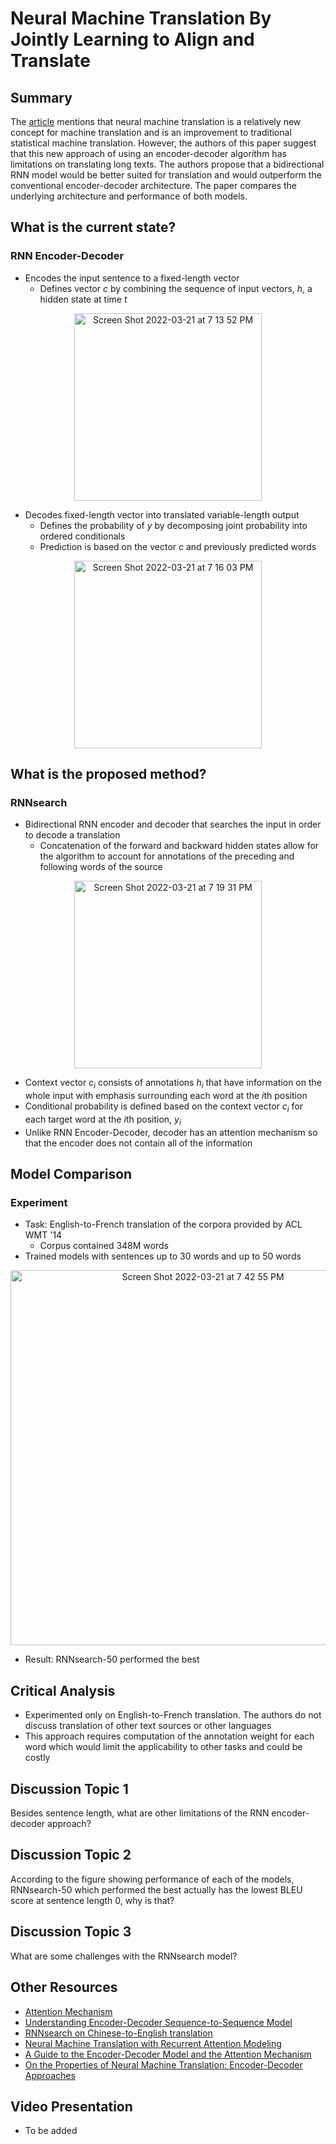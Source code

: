 # Neural Machine Translation By Jointly Learning to Align and Translate

## Summary

The [article](https://arxiv.org/abs/1409.0473) mentions that neural machine translation is a relatively new concept for machine translation and is an improvement to traditional statistical machine translation. However, the authors of this paper suggest that this new approach of using an encoder-decoder algorithm has limitations on translating long texts. The authors propose that a bidirectional RNN model would be better suited for translation and would outperform the conventional encoder-decoder architecture. The paper compares the underlying architecture and performance of both models.

## What is the current state?

### RNN Encoder-Decoder
* Encodes the input sentence to a fixed-length vector
  * Defines vector *c* by combining the sequence of input vectors, *h*, a hidden state at time *t*

<p align="center"><img width="300" alt="Screen Shot 2022-03-21 at 7 13 52 PM" src="https://user-images.githubusercontent.com/19938311/159383103-facca493-ce33-4121-81c1-f0a8d5c943a3.png">

* Decodes fixed-length vector into translated variable-length output
  * Defines the probability of *y* by decomposing joint probability into ordered conditionals
  * Prediction is based on the vector *c* and previously predicted words

<p align="center"><img width="300" alt="Screen Shot 2022-03-21 at 7 16 03 PM" src="https://user-images.githubusercontent.com/19938311/159383300-6880d18b-3936-4ce7-8336-07daeda5f2e5.png">

## What is the proposed method?

### RNNsearch
* Bidirectional RNN encoder and decoder that searches the input in order to decode a translation
  * Concatenation of the forward and backward hidden states allow for the algorithm to account for annotations of the preceding and following words of the source

<p align="center"><img width="300" alt="Screen Shot 2022-03-21 at 7 19 31 PM" src="https://user-images.githubusercontent.com/19938311/159383566-c9eacf35-94c2-412b-9c20-ef95e4c641ef.png">
  
* Context vector *c<sub>i</sub>* consists of annotations *h<sub>i</sub>* that have information on the whole input with emphasis surrounding each word at the *i*th position
* Conditional probability is defined based on the context vector *c<sub>i</sub>* for each target word at the *i*th position, *y<sub>i</sub>*
* Unlike RNN Encoder-Decoder, decoder has an attention mechanism so that the encoder does not contain all of the information
  
## Model Comparison
  
### Experiment
* Task: English-to-French translation of the corpora provided by ACL WMT '14
  * Corpus contained 348M words
* Trained models with sentences up to 30 words and up to 50 words
  
<p align="center"><img width="600" alt="Screen Shot 2022-03-21 at 7 42 55 PM" src="https://user-images.githubusercontent.com/19938311/159385432-4a16a808-89e5-4e8d-afcf-34a948f27dcb.png">
  
* Result: RNNsearch-50 performed the best
  
## Critical Analysis

* Experimented only on English-to-French translation. The authors do not discuss translation of other text sources or other languages
* This approach requires computation of the annotation weight for each word which would limit the applicability to other tasks and could be costly
  
## Discussion Topic 1
Besides sentence length, what are other limitations of the RNN encoder-decoder approach?
  
## Discussion Topic 2
According to the figure showing performance of each of the models, RNNsearch-50 which performed the best actually has the lowest BLEU score at sentence length 0, why is that?
 
## Discussion Topic 3
What are some challenges with the RNNsearch model?
  
## Other Resources
* [Attention Mechanism](https://machine-learning-note.readthedocs.io/en/latest/attention.html)
* [Understanding Encoder-Decoder Sequence-to-Sequence Model](https://towardsdatascience.com/understanding-encoder-decoder-sequence-to-sequence-model-679e04af4346)
* [RNNsearch on Chinese-to-English translation](https://github.com/xwgeng/RNNSearch)
* [Neural Machine Translation with Recurrent Attention Modeling](https://aclanthology.org/E17-2061.pdf)
* [A Guide to the Encoder-Decoder Model and the Attention Mechanism](https://betterprogramming.pub/a-guide-on-the-encoder-decoder-model-and-the-attention-mechanism-401c836e2cdb)
* [On the Properties of Neural Machine Translation: Encoder-Decoder Approaches](https://arxiv.org/abs/1409.1259)

## Video Presentation
* To be added

